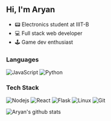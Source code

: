 ## Hi, I'm Aryan
- :pager: Electronics student at IIIT-B
- :computer: Full stack web developer
- :joystick: Game dev enthusiast

### Languages
![JavaScript](https://img.shields.io/badge/-JavaScript-000000?style=flat&logo=javascript)
![Python](https://img.shields.io/badge/-Python-000000?style=flat&logo=python)

### Tech Stack
![Nodejs](https://img.shields.io/badge/-Nodejs-000000?style=flat&logo=node.js)
![React](https://img.shields.io/badge/-React-000000?style=flat&logo=react)
![Flask](https://img.shields.io/badge/-Flask-000000?style=flat&logo=flask)
![Linux](https://img.shields.io/badge/-Linux-000000?style=flat&logo=linux)
![Git](https://img.shields.io/badge/-Git-000000?style=flat&logo=git)

![Aryan's github stats](https://github-readme-stats.vercel.app/api?username=zaryanz&theme=highcontrast&show_icons=true)
